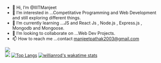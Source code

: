 - 👋 Hi, I’m @IIITManjeet
- 👀 I’m interested in ...Competitative Programming and Web Development and still exploring different things.
- 🌱 I’m currently learning ...JS and React Js , Node.js , Express.js , Mongodb and Mongoose.
- 💞️ I’m looking to collaborate on ...Web Dev Projects.
- 📫 How to reach me ...contact manjeetpathak2003@gmail.com
<!---
IIITManjeet/IIITManjeet is a ✨ special ✨ repository because its `README.md` (this file) appears on your GitHub profile.
You can click the Preview link to take a look at your changes.
--->
<centre><img src="https://github-readme-stats.vercel.app/api?username=IIITManjeet&count_private=true"/></centre><br>
<centre><img src="https://activity-graph.herokuapp.com/graph?username=IIITManjeet&theme=dracula)"/></centre>
[![Top Langs](https://github-readme-stats.vercel.app/api/top-langs/?username=IIITManjeet&layout=compact)](https://github.com/anuraghazra/github-readme-stats)
[![willianrod's wakatime stats](https://github-readme-stats.vercel.app/api/wakatime?username=IIITManjeet)](https://github.com/anuraghazra/github-readme-stats)
